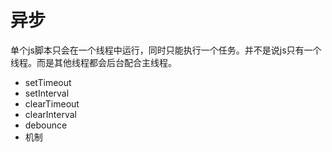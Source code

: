 # 异步

单个js脚本只会在一个线程中运行，同时只能执行一个任务。并不是说js只有一个线程。而是其他线程都会后台配合主线程。

- setTimeout
- setInterval
- clearTimeout
- clearInterval
- debounce
- 机制